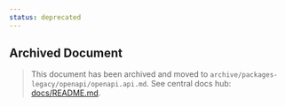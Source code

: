 ```yaml
---
status: deprecated
---
```


## Archived Document

> This document has been archived and moved to `archive/packages-legacy/openapi/openapi.api.md`.
> See central docs hub: [docs/README.md](../../docs/README.md).
